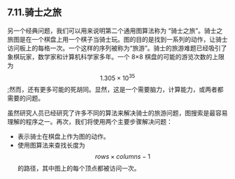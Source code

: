 ## 7.11.骑士之旅

另一个经典问题，我们可以用来说明第二个通用图算法称为 “骑士之旅”。骑士之旅图是在一个棋盘上用一个棋子当骑士玩。图的目的是找到一系列的动作，让骑士访问板上的每格一次。一个这样的序列被称为“旅游”。骑士的旅游难题已经吸引了象棋玩家，数学家和计算机科学家多年。一个 8×8 棋盘的可能的游览次数的上限为 $$1.305×10^{35}$$ ;然而，还有更多可能的死胡同。显然，这是一个需要脑力，计算能力，或两者都需要的问题。

虽然研究人员已经研究了许多不同的算法来解决骑士的旅游问题，图搜索是最容易理解的程序之一。再次，我们将使用两个主要步骤解决问题：

* 表示骑士在棋盘上作为图的动作。
* 使用图算法来查找长度为 $$rows×columns-1$$ 的路径，其中图上的每个顶点都被访问一次。

